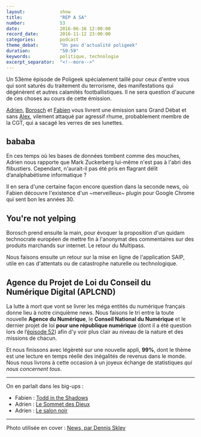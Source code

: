 ```yaml
---
layout:             show
title:              "REP A SA"
number:             53
date:               2016-06-16 12:00:00
record_date:        2016-11-12 23:00:00
categories:         podcast
theme_debat:        "Un peu d'actualité poligeek"
duration:           "50:59"
keywords:           politique, technologie
excerpt_separator:  "<!--more-->"
---
```


Un 53ème épisode de Poligeek spécialement taillé pour ceux d'entre vous qui sont saturés du traitement du terrorisme, des manifestations qui dégénèrent et autres calamités footballistiques. Il ne sera question d'aucune de ces choses au cours de cette émission.

[Adrien](http://twitter.com/adhumi), [Borosch](http://twitter.com/borosch) et [Fabien](http://twitter.com/CaptainLiban) vous livrent une émission sans Grand Débat et sans [Alex](http://twitter.com/ooalex), vilement attaqué par agressif rhume, probablement membre de la CGT, qui a sacagé les verres de ses lunettes.

## bababa

En ces temps où les bases de données tombent comme des mouches, Adrien nous rapporte que Mark Zuckerberg lui-même n'est pas à l'abri des flibustiers. Cependant, n'aurait-il pas été pris en flagrant délit d’analphabétisme informatique ?

Il en sera d'une certaine façon encore question dans la seconde news, où Fabien découvre l'existence d'un ~merveilleux~ plugin pour Google Chrome qui sent bon les années 30.

## You're not yelping

Borosch prend ensuite la main, pour évoquer la proposition d'un quidam technocrate européen de mettre fin à l'anonymat des commentaires sur des produits marchands sur internet. Le retour du Multipass.

Nous faisons ensuite un retour sur la mise en ligne de l'application SAIP, utile en cas d'attentats ou de catastrophe naturelle ou technologique.

## Agence du Projet de Loi du Conseil du Numérique Digital (APLCND)

La lutte à mort que vont se livrer les méga entités du numérique français donne lieu à notre cinquième news. Nous faisons le tri entre la toute nouvelle **Agence du Numérique**, le **Conseil National du Numérique** et le dernier projet de loi **pour une république numérique** (dont il a été question lors de l’[épisode 52](//poligeek.fr/52)) afin d'y voir plus clair au niveau de la nature et des missions de chacun.

Et nous finissons avec légèreté sur une nouvelle appli, **99%**, dont le thème est une lecture en temps réelle des inégalités de revenus dans le monde. Nous nous livrons à cette occasion à un joyeux échange de statistiques *qui nous concernent tous*.

<!--more-->

---

On en parlait dans les big-ups :

- Fabien : [Todd in the Shadows](https://www.youtube.com/user/carlos10009)
- Adrien : [Le Sommet des Dieux](http://www.kana.fr/produit/le-sommet-des-dieux/)
- Adrien : [Le salon noir](http://www.franceculture.fr/emissions/le-salon-noir)

---

Photo utilisée en cover : [News, par Dennis Skley](https://www.flickr.com/photos/dskley/15558329057/in/photolist-pGQvbH-6a7DQZ-drRXSk-6BWhiW-c3hdQj-nNKctZ-nsAKY-dTNsQ-o67KYf-qqA76H-669ZxX-53JUcp-bm32UN-jj1p-qYbV7f-kJqKH4-4He8bJ-d712d9-669ZtR-pCXMjN-nsAL3-rRhda-byWVc6-nsAKW-bbzT9B-nsB7d-6fV9D7-nsB7i-26rVAh-oJQFND-dFCJm-nnUQXi-5TEzBZ-rRh4t-4QpVH-mU3vPN-nsB7e-54qBds-q6UuCd-HyNee4-nsB7g-pXZfDc-nsB7j-uotWr-64QCRZ-66eevA-bbzSDH-4C3rws-7MUh3r-nsB7h)
